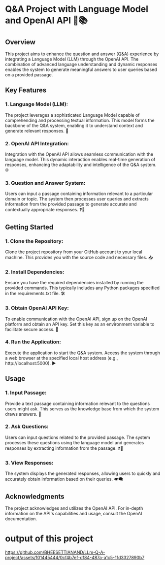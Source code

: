# Q&A Project with Language Model and OpenAI API 🤖📚
## Overview
This project aims to enhance the question and answer (Q&A) experience by integrating a Language Model (LLM) through the OpenAI API. The combination of advanced language understanding and dynamic responses enables the system to generate meaningful answers to user queries based on a provided passage.

## Key Features
### 1. Language Model (LLM):
The project leverages a sophisticated Language Model capable of comprehending and processing textual information. This model forms the backbone of the Q&A system, enabling it to understand context and generate relevant responses. 🧠

### 2. OpenAI API Integration:
Integration with the OpenAI API allows seamless communication with the language model. This dynamic interaction enables real-time generation of responses, enhancing the adaptability and intelligence of the Q&A system. 🌐

### 3. Question and Answer System:
Users can input a passage containing information relevant to a particular domain or topic. The system then processes user queries and extracts information from the provided passage to generate accurate and contextually appropriate responses. ❓💬

## Getting Started
### 1. Clone the Repository:
Clone the project repository from your GitHub account to your local machine. This provides you with the source code and necessary files. 📥

### 2. Install Dependencies:
Ensure you have the required dependencies installed by running the provided commands. This typically includes any Python packages specified in the requirements.txt file. 🛠️

### 3. Obtain OpenAI API Key:
To enable communication with the OpenAI API, sign up on the OpenAI platform and obtain an API key. Set this key as an environment variable to facilitate secure access. 🔑

### 4. Run the Application:
Execute the application to start the Q&A system. Access the system through a web browser at the specified local host address (e.g., http://localhost:5000). ▶️

## Usage
### 1. Input Passage:
Provide a text passage containing information relevant to the questions users might ask. This serves as the knowledge base from which the system draws answers. 📝

### 2. Ask Questions:
Users can input questions related to the provided passage. The system processes these questions using the language model and generates responses by extracting information from the passage. ❓🤔

### 3. View Responses:
The system displays the generated responses, allowing users to quickly and accurately obtain information based on their queries. 👁️‍🗨️

## Acknowledgments
The project acknowledges and utilizes the OpenAI API. For in-depth information on the API's capabilities and usage, consult the OpenAI documentation.

# output of this project


https://github.com/BHEESETTIANAND/LLm-Q-A-project/assets/101445444/0cf4b7ef-df84-487a-a1c5-11d3327890b7

